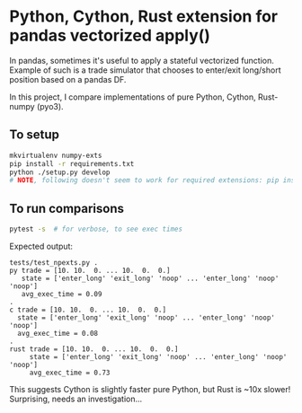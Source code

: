 Python, Cython, Rust extension for pandas vectorized apply()
============================================================

In pandas, sometimes it's useful to apply a stateful vectorized function. Example of such is a trade simulator that chooses to enter/exit long/short position based on a pandas DF.

In this project, I compare implementations of pure Python, Cython, Rust-numpy (pyo3).


To setup
--------
```bash
mkvirtualenv numpy-exts
pip install -r requirements.txt
python ./setup.py develop
# NOTE, following doesn't seem to work for required extensions: pip install -e .
```

To run comparisons
------------------
```bash
pytest -s  # for verbose, to see exec times
```
 
Expected output:
```
tests/test_npexts.py .
py trade = [10. 10.  0. ... 10.  0.  0.]
   state = ['enter_long' 'exit_long' 'noop' ... 'enter_long' 'noop' 'noop']
   avg_exec_time = 0.09
.
c trade = [10. 10.  0. ... 10.  0.  0.]
  state = ['enter_long' 'exit_long' 'noop' ... 'enter_long' 'noop' 'noop']
  avg_exec_time = 0.08
.
rust trade = [10. 10.  0. ... 10.  0.  0.]
     state = ['enter_long' 'exit_long' 'noop' ... 'enter_long' 'noop' 'noop']
     avg_exec_time = 0.73
```

This suggests Cython is slightly faster pure Python, but Rust is ~10x slower!  Surprising, needs an investigation... 
